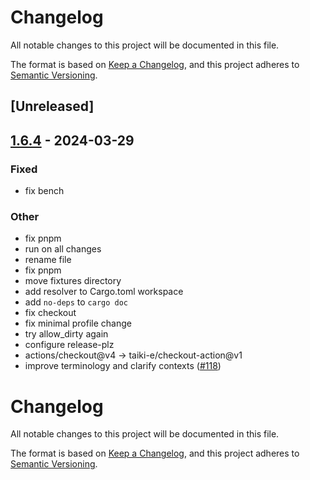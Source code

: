 # Changelog
All notable changes to this project will be documented in this file.

The format is based on [Keep a Changelog](https://keepachangelog.com/en/1.0.0/),
and this project adheres to [Semantic Versioning](https://semver.org/spec/v2.0.0.html).

## [Unreleased]

## [1.6.4](https://github.com/oxc-project/oxc-resolver/compare/oxc_resolver-v1.6.3...oxc_resolver-v1.6.4) - 2024-03-29

### Fixed
- fix bench

### Other
- fix pnpm
- run on all changes
- rename file
- fix pnpm
- move fixtures directory
- add resolver to Cargo.toml workspace
- add `no-deps` to `cargo doc`
- fix checkout
- fix minimal profile change
- try allow_dirty again
- configure release-plz
- actions/checkout@v4 -> taiki-e/checkout-action@v1
- improve terminology and clarify contexts ([#118](https://github.com/oxc-project/oxc-resolver/pull/118))
# Changelog

All notable changes to this project will be documented in this file.

The format is based on [Keep a Changelog](https://keepachangelog.com/en/1.1.0/),
and this project adheres to [Semantic Versioning](https://semver.org/spec/v2.0.0.html).
